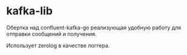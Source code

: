# kafka-lib

Обертка над confluent-kafka-go реализующая удобную работу для отправки сообщений и получения.

Использует zerolog в качестве логгера.